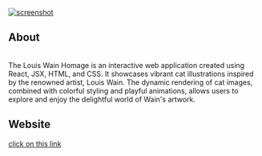 [![screenshot](./public/images/readmel.png)](https://louis-wain-react-me.web.app)


## About


<br>
The Louis Wain Homage is an interactive web application created using React, JSX, HTML, and CSS. It showcases vibrant cat illustrations inspired by the renowned artist, Louis Wain. The dynamic rendering of cat images, combined with colorful styling and playful animations, allows users to explore and enjoy the delightful world of Wain's artwork.

<br>

## Website

[click on this link](https://louis-wain-react-me.web.app)

<br>
